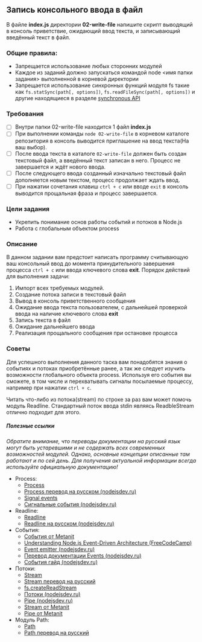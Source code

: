 ## Запись консольного ввода в файл

В файле **index.js** директории **02-write-file** напишите скрипт выводящий в консоль приветствие, ожидающий ввод текста, и записывающий введённый текст в файл.

### Общие правила:

- Запрещается использование любых сторонних модулей
- Каждое из заданий должно запускаться командой node <имя папки задания> выполненной в корневой директории
- Запрещается использование синхронных функций модуля fs такие как `fs.statSync(path[, options])`,
  `fs.readFileSync(path[, options])` и другие находящиеся в разделе [synchronous API](https://nodejs.org/api/fs.html#fs_synchronous_api)

### Требования

- [ ] Внутри папки 02-write-file находится 1 файл **index.js**
- [ ] При выполнении команды `node 02-write-file` в корневом каталоге репозитория в консоль выводится приглашение на ввод текста(На ваш выбор).
- [ ] После ввода текста в каталоге `02-write-file` должен быть создан текстовый файл, а введённый текст записан в него. Процесс не завершается и ждёт нового ввода.
- [ ] После следующего ввода созданный изначально текстовый файл дополняется новым текстом, процесс продолжает ждать ввод.
- [ ] При нажатии сочетания клавиш `ctrl + c` или вводе `exit` в консоль выводится прощальная фраза и процесс завершается.

### Цели задания

- Укрепить понимание основ работы событий и потоков в Node.js
- Работа с глобальным объектом process

### Описание

В данном задании вам предстоит написать программу считывающую ваш консольный ввод до момента принудительного завершения процесса `ctrl + c` или ввода ключевого слова **exit**. Порядок действий для выполнения задачи:

1. Импорт всех требуемых модулей.
2. Создание потока записи в текстовый файл
3. Вывод в консоль приветственного сообщения
4. Ожидание ввода текста пользователем, с дальнейшей проверкой ввода на наличие ключевого слова **exit**
5. Запись текста в файл
6. Ожидание дальнейшего ввода
7. Реализация прощального сообщения при остановке процесса

### Советы

Для успешного выполнения данного таска вам понадобятся знания о событиях и потоках приобретённые ранее, а так же следует изучить возможности глобального объекта process. Используя его события вы сможете, в том числе и перехватывать сигналы посылаемые процессу, например при нажатии `ctrl + c`.

Читать что-либо из потока(stream) по строке за раз вам может помочь модуль Readline. Стандартный поток ввода stdin являясь ReadbleStream отлично подходит для этого.

##### Полезные ссылки

_Обратите внимание, что переводы документации на русский язык могут быть устаревшими и не содержать всех современных возможностей модулей. Однако, основные концепции описанные там работают и по сей день. Для получения актуальной информации всегда используйте официальную документацию!_

- Process:
  - [Process](https://nodejs.org/api/process.html)
  - [Process перевод на русском (nodejsdev.ru)](https://nodejsdev.ru/api/process/)
  - [Signal events](https://nodejs.org/api/process.html#process_signal_events)
  - [Сигнальные события (nodejsdev.ru)](https://nodejsdev.ru/api/process/#signal-events)
- Readline:
  - [Readline](https://nodejs.org/api/readline.html)
  - [Readline на русском (nodejsdev.ru)]()
- События:
  - [События от Metanit](https://metanit.com/web/nodejs/2.9.php)
  - [Understanding Node.js Event-Driven Architecture (FreeCodeCamp)](https://www.freecodecamp.org/news/understanding-node-js-event-driven-architecture-223292fcbc2d/)
  - [Event emitter (nodejsdev.ru)](https://nodejsdev/learn/the-node.js-event-emitter)
  - [Перевод документации Events (nodejsdev.ru)](https://nodejsdev.ru/api/events/)
  - [События гайд (nodejsdev.ru)](https://nodejsdev.ru/guide/events/)
- Потоки:
  - [Stream](https://nodejs.org/api/stream.html)
  - [Stream перевод на русский](https://js-node.ru/site/article?id=41)
  - [fs.createReadStream](https://nodejs.org/api/fs.html#fs_fs_createreadstream_path_options)
  - [Потоки (nodejsdev.ru)](https://nodejsdev.ru/api/stream/)
  - [Pipe (nodejsdev.ru)](https://nodejsdev.ru/guide/pipe/)
  - [Stream от Metanit](https://metanit.com/web/nodejs/2.10.php)
  - [Pipe от Metanit](https://metanit.com/web/nodejs/2.11.php)
- Модуль Path:
  - [Path](https://nodejs.org/api/path.html)
  - [Path перевод на русский](https://nodejs.org/api/path.html#path_path)
